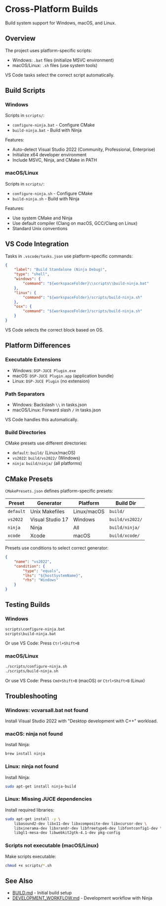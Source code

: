 # Cross-Platform Builds

Build system support for Windows, macOS, and Linux.

## Overview

The project uses platform-specific scripts:

- Windows: `.bat` files (initialize MSVC environment)
- macOS/Linux: `.sh` files (use system tools)

VS Code tasks select the correct script automatically.

## Build Scripts

### Windows

Scripts in `scripts/`:

- `configure-ninja.bat` - Configure CMake
- `build-ninja.bat` - Build with Ninja

Features:

- Auto-detect Visual Studio 2022 (Community, Professional, Enterprise)
- Initialize x64 developer environment
- Include MSVC, Ninja, and CMake in PATH

### macOS/Linux

Scripts in `scripts/`:

- `configure-ninja.sh` - Configure CMake
- `build-ninja.sh` - Build with Ninja

Features:

- Use system CMake and Ninja
- Use default compiler (Clang on macOS, GCC/Clang on Linux)
- Standard Unix conventions

## VS Code Integration

Tasks in `.vscode/tasks.json` use platform-specific commands:

```json
{
    "label": "Build Standalone (Ninja Debug)",
    "type": "shell",
    "windows": {
        "command": "${workspaceFolder}\\scripts\\build-ninja.bat"
    },
    "linux": {
        "command": "${workspaceFolder}/scripts/build-ninja.sh"
    },
    "osx": {
        "command": "${workspaceFolder}/scripts/build-ninja.sh"
    }
}
```

VS Code selects the correct block based on OS.

## Platform Differences

### Executable Extensions

- Windows: `DSP-JUCE Plugin.exe`
- macOS: `DSP-JUCE Plugin.app` (application bundle)
- Linux: `DSP-JUCE Plugin` (no extension)

### Path Separators

- Windows: Backslash `\\` in tasks.json
- macOS/Linux: Forward slash `/` in tasks.json

VS Code handles this automatically.

### Build Directories

CMake presets use different directories:

- `default`: `build/` (Linux/macOS)
- `vs2022`: `build/vs2022/` (Windows)
- `ninja`: `build/ninja/` (all platforms)

## CMake Presets

`CMakePresets.json` defines platform-specific presets:

| Preset | Generator | Platform | Build Dir |
|--------|-----------|----------|-----------|
| `default` | Unix Makefiles | Linux/macOS | `build/` |
| `vs2022` | Visual Studio 17 | Windows | `build/vs2022/` |
| `ninja` | Ninja | All | `build/ninja/` |
| `xcode` | Xcode | macOS | `build/xcode/` |

Presets use conditions to select correct generator:

```json
{
    "name": "vs2022",
    "condition": {
        "type": "equals",
        "lhs": "${hostSystemName}",
        "rhs": "Windows"
    }
}
```

## Testing Builds

### Windows

```cmd
scripts\configure-ninja.bat
scripts\build-ninja.bat
```

Or use VS Code: Press `Ctrl+Shift+B`

### macOS/Linux

```bash
./scripts/configure-ninja.sh
./scripts/build-ninja.sh
```

Or use VS Code: Press `Cmd+Shift+B` (macOS) or `Ctrl+Shift+B` (Linux)

## Troubleshooting

### Windows: vcvarsall.bat not found

Install Visual Studio 2022 with "Desktop development with C++" workload.

### macOS: ninja not found

Install Ninja:

```bash
brew install ninja
```

### Linux: ninja not found

Install Ninja:

```bash
sudo apt-get install ninja-build
```

### Linux: Missing JUCE dependencies

Install required libraries:

```bash
sudo apt-get install -y \
    libasound2-dev libx11-dev libxcomposite-dev libxcursor-dev \
    libxinerama-dev libxrandr-dev libfreetype6-dev libfontconfig1-dev \
    libgl1-mesa-dev libwebkit2gtk-4.1-dev pkg-config
```

### Scripts not executable (macOS/Linux)

Make scripts executable:

```bash
chmod +x scripts/*.sh
```

## See Also

- [BUILD.md](../BUILD.md) - Initial build setup
- [DEVELOPMENT_WORKFLOW.md](../DEVELOPMENT_WORKFLOW.md) - Development workflow with Ninja
